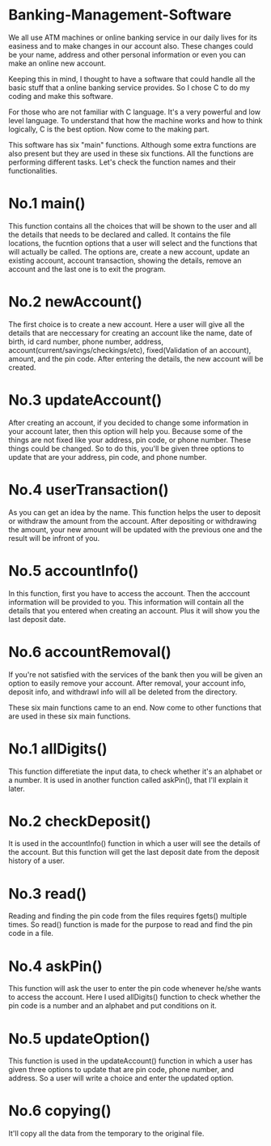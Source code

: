 # Banking-Management-Software

We all use ATM machines or online banking service in our daily lives for its easiness and to make changes in our account also. These changes could be your name, address and other personal information or even you can make an online new account.

Keeping this in mind, I thought to have a software that could handle all the basic stuff that a online banking service provides. So I chose C to do my coding and make this software.

For those who are not familiar with C language. It's a very powerful and low level language. To understand that how the machine works and how to think logically, C is the best option. Now come to the making part.

This software has six "main" functions. Although some extra functions are also present but they are used in these six functions. All the functions are performing different tasks. Let's check the function names and their functionalities.

# No.1 main()                                                                         

This function contains all the choices that will be shown to the user and all the details that needs to be declared and called. It contains the file locations, the fucntion options that a user will select and the functions that will actually be called. The options are, create a new account, update an existing account, account transaction, showing the details, remove an account and the last one is to exit the program.

# No.2 newAccount()

The first choice is to create a new account. Here a user will give all the details that are neccessary for creating an account like the name, date of birth, id card number, phone number, address, account(current/savings/checkings/etc), fixed(Validation of an account), amount, and the pin code. After entering the details, the new account will be created.

# No.3 updateAccount()

After creating an account, if you decided to change some information in your account later, then this option will help you. Because some of the things are not fixed like your address, pin code, or phone number. These things could be changed. So to do this, you'll be given three options to update that are your address, pin code, and phone number.

# No.4 userTransaction()

As you can get an idea by the name. This function helps the user to deposit or withdraw the amount from the account. After depositing or withdrawing the amount, your new amount will be updated with the previous one and the result will be infront of you.

# No.5 accountInfo()

In this function, first you have to access the account. Then the acccount information will be provided to you. This information will contain all the details that you entered when creating an account. Plus it will show you the last deposit date.

# No.6 accountRemoval()

If you're not satisfied with the services of the bank then you will be given an option to easily remove your account. After removal, your account info, deposit info, and withdrawl info will all be deleted from the directory.

These six main functions came to an end. Now come to other functions that are used in these six main functions.

# No.1 allDigits()

This function differetiate the input data, to check whether it's an alphabet or a number. It is used in another function called askPin(), that I'll explain it later.

# No.2 checkDeposit()

It is used in the accountInfo() function in which a user will see the details of the account. But this function will get the last deposit date from the deposit history of a user.

# No.3 read()

Reading and finding the pin code from the files requires fgets() multiple times. So read() function is made for the purpose to read and find the pin code in a file.

# No.4 askPin()

This function will ask the user to enter the pin code whenever he/she wants to access the account. Here I used allDigits() function to check whether the pin code is a  number and an alphabet and put conditions on it.

# No.5 updateOption()

This function is used in the updateAccount() function in which a user has given three options to update that are pin code, phone number, and address. So a user will write a choice and enter the updated option.

# No.6 copying()

It'll copy all the data from the temporary to the original file.
